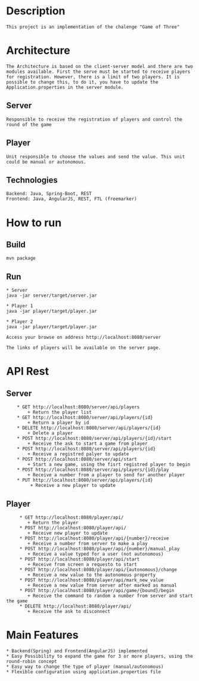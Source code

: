 # Description
    
    This project is an implementation of the chalenge "Game of Three"

# Architecture

    The Architecture is based on the client-server model and there are two modules available. First the serve must be started to receive players for registration. However, there is a limit of two players. It is possible to change this, to do it, you have to update the Application.properties in the server module.

 ## Server
 
    Responsible to receive the registration of players and control the round of the game
 
 ## Player
 
    Unit responsible to choose the values and send the value. This unit could be manual or autonomous.
  
  ## Technologies
  
    Backend: Java, Spring-Boot, REST
    Frontend: Java, AngularJS, REST, FTL (freemarker)
    
# How to run

  ## Build
  
    mvn package
   
  ## Run
    
    * Server  
    java -jar server/target/server.jar
    
    * Player 1
    java -jar player/target/player.jar
    
    * Player 2
    java -jar player/target/player.jar
    
    Access your browse on address http://localhost:8080/server
    
    The links of players will be available on the server page.
    
# API Rest

   ## Server 
    
        * GET http://localhost:8080/server/api/players 
            + Return the player list
        * GET http://localhost:8080/server/api/players/{id} 
            + Return a player by id
        * DELETE http://localhost:8080/server/api/players/{id}
            + Delete a player
        * POST http://localhost:8080/server/api/players/{id}/start
            + Receive the ask to start a game from player
        * POST http://localhost:8080/server/api/players/{id}
            + Receive a registred palyer to update
        * POST http://localhost:8080/server/api/start
            + Start a new game, using the fisrt registred player to begin
        * POST http://localhost:8080/server/api/players/{id}/play
            + Receive a number from a player to send for another player
        * PUT http://localhost:8080/server/api/players/{id}
        	 + Receive a new player to update
            
   ## Player
        
         * GET http://localhost:8080/player/api/
            + Return the player
         * POST http://localhost:8080/player/api/
            + Receive new player to update
         * POST http://localhost:8080/player/api/{number}/receive
            + Receive a number from server to make a play
         * POST http://localhost:8080/player/api/{number}/manual_play
            + Receive a value typed for a user (not autonomous)
         * POST http://localhost:8080/player/api/start
            + Receive from screen a requesto to start
         * POST http://localhost:8080/player/api/{autonomous}/change
            + Receive a new value to the autonomous property
         * POST http://localhost:8080/player/api/mark_new_value
            + Receive a new value from server after marked as manual
         * POST http://localhost:8080/player/api/game/{bound}/begin
            + Receive the command to random a number from server and start the game
         * DELETE http://localhost:8080/player/api/
            + Receive the ask to disconnect
  
# Main Features

    * Backend(Spring) and Frontend(AngularJS) implemented
    * Easy Possibility to expand the game for 3 or more players, using the round-robin concept
    * Easy way to change the type of player (manual/autonomous)
    * Flexible configuration using application.properties file
